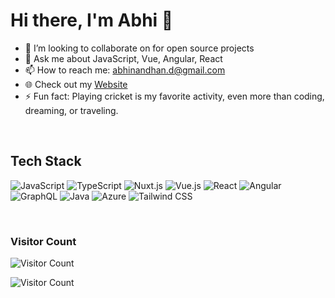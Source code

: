 # Hi there, I'm Abhi 👋

- 👯 I’m looking to collaborate on for open source projects
- 💬 Ask me about JavaScript, Vue, Angular, React
- 📫 How to reach me: abhinandhan.d@gmail.com
- 🌐 Check out my [Website](https://abhicodestudio.com?utm_source=github)
- ⚡ Fun fact: Playing cricket is my favorite activity, even more than coding, dreaming, or traveling.

<br>

## Tech Stack
![JavaScript](https://img.shields.io/badge/JavaScript-F7DF1E?style=for-the-badge&logo=javascript&logoColor=black) 
![TypeScript](https://img.shields.io/badge/TypeScript-007ACC?style=for-the-badge&logo=typescript&logoColor=white)
![Nuxt.js](https://img.shields.io/badge/Nuxt.js-00C58E?style=for-the-badge&logo=nuxtdotjs&logoColor=white)
![Vue.js](https://img.shields.io/badge/Vue.js-4FC08D?style=for-the-badge&logo=vuedotjs&logoColor=white)
![React](https://img.shields.io/badge/React-61DAFB?style=for-the-badge&logo=react&logoColor=black)
![Angular](https://img.shields.io/badge/Angular-DD0031?style=for-the-badge&logo=angular&logoColor=white)
![GraphQL](https://img.shields.io/badge/GraphQL-E10098?style=for-the-badge&logo=graphql&logoColor=white)
![Java](https://img.shields.io/badge/Java-ED8B00?style=for-the-badge&logo=java&logoColor=white)
![Azure](https://img.shields.io/badge/Azure-0078D4?style=for-the-badge&logo=microsoftazure&logoColor=white)
![Tailwind CSS](https://img.shields.io/badge/Tailwind_CSS-38B2AC?style=for-the-badge&logo=tailwindcss&logoColor=white)

<br>

### Visitor Count 
![Visitor Count](https://profile-counter.glitch.me/{abhinandhand}/count.svg)


<!-- Add Google Analytics tracking code here -->
<img src="https://www.google-analytics.com/collect?v=1&t=pageview&tid=G-PRLKTX16W&cid=555&aip=1&dp=%2Fhome" alt="Visitor Count">

